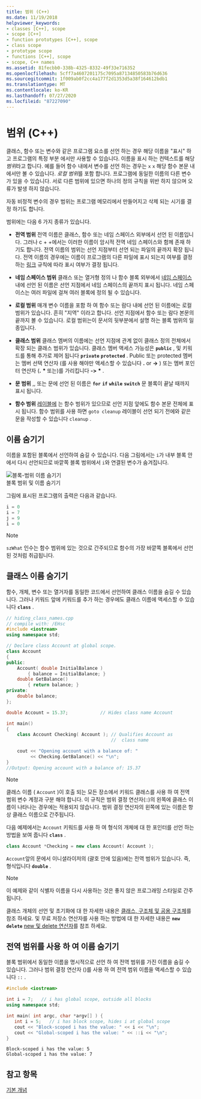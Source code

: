 ```yaml
---
title: 범위 (C++)
ms.date: 11/19/2018
helpviewer_keywords:
- classes [C++], scope
- scope [C++]
- function prototypes [C++], scope
- class scope
- prototype scope
- functions [C++], scope
- scope, C++ names
ms.assetid: 81fecbb0-338b-4325-8332-49f33e716352
ms.openlocfilehash: 5cff7a4607201175c7095a87134850583b76d636
ms.sourcegitcommit: 1f009ab0f2cc4a177f2d1353d5a38f164612bdb1
ms.translationtype: MT
ms.contentlocale: ko-KR
ms.lasthandoff: 07/27/2020
ms.locfileid: "87227090"
---
```

# <a name="scope-c"></a>범위 (C++)

클래스, 함수 또는 변수와 같은 프로그램 요소를 선언 하는 경우 해당 이름을 "표시" 하 고 프로그램의 특정 부분 에서만 사용할 수 있습니다. 이름을 표시 하는 컨텍스트를 해당 *범위*라고 합니다. 예를 들어 함수 내에서 변수를 선언 하는 경우는 `x` `x` 해당 함수 본문 내 에서만 볼 수 있습니다. *로컬 범위*를 포함 합니다. 프로그램에 동일한 이름의 다른 변수가 있을 수 있습니다. 서로 다른 범위에 있으면 하나의 정의 규칙을 위반 하지 않으며 오류가 발생 하지 않습니다.

자동 비정적 변수의 경우 범위는 프로그램 메모리에서 만들어지고 삭제 되는 시기를 결정 하기도 합니다.

범위에는 다음 6 가지 종류가 있습니다.

- **전역 범위** 전역 이름은 클래스, 함수 또는 네임 스페이스 외부에서 선언 된 이름입니다. 그러나 c + +에서는 이러한 이름이 암시적 전역 네임 스페이스와 함께 존재 하기도 합니다. 전역 이름의 범위는 선언 지점부터 선언 되는 파일의 끝까지 확장 됩니다. 전역 이름의 경우에는 이름이 프로그램의 다른 파일에 표시 되는지 여부를 결정 하는 [링크](program-and-linkage-cpp.md) 규칙에 따라 표시 여부가 결정 됩니다.

- **네임 스페이스 범위** 클래스 또는 열거형 정의 나 함수 블록 외부에서 [네임 스페이스](namespaces-cpp.md)내에 선언 된 이름은 선언 지점에서 네임 스페이스의 끝까지 표시 됩니다. 네임 스페이스는 여러 파일에 걸쳐 여러 블록에 정의 될 수 있습니다.

- **로컬 범위** 매개 변수 이름을 포함 하 여 함수 또는 람다 내에 선언 된 이름에는 로컬 범위가 있습니다. 흔히 "지역" 이라고 합니다. 선언 지점에서 함수 또는 람다 본문의 끝까지 볼 수 있습니다. 로컬 범위는이 문서의 뒷부분에서 설명 하는 블록 범위의 일종입니다.

- **클래스 범위** 클래스 멤버의 이름에는 선언 지점에 관계 없이 클래스 정의 전체에서 확장 되는 클래스 범위가 있습니다. 클래스 멤버 액세스 가능성은 **`public`** , 및 키워드를 통해 추가로 제어 됩니다 **`private`** **`protected`** . Public 또는 protected 멤버는 멤버 선택 연산자 (를 사용 해야만 액세스할 수 있습니다 **.** or **->** ) 또는 멤버 포인터 연산자 (**.** <strong>\*</strong> 또는)를 가리킵니다 **->** <strong>\*</strong> .

- **문 범위** ,, 또는 문에 선언 된 이름은 **`for`** **`if`** **`while`** **`switch`** 문 블록이 끝날 때까지 표시 됩니다.

- **함수 범위** [레이블에](labeled-statements.md) 는 함수 범위가 있으므로 선언 지점 앞에도 함수 본문 전체에 표시 됩니다. 함수 범위를 사용 하면 `goto cleanup` 레이블이 선언 되기 전에와 같은 문을 작성할 수 있습니다 `cleanup` .

## <a name="hiding-names"></a>이름 숨기기

이름을 포함된 블록에서 선언하여 숨길 수 있습니다. 다음 그림에서는 `i`가 내부 블록 안에서 다시 선언되므로 바깥쪽 블록 범위에서 `i`와 연결된 변수가 숨겨집니다.

![블록&#45;범위 이름 숨기기](../cpp/media/vc38sf1.png "블록&#45;범위 이름 숨기기") <br/>
블록 범위 및 이름 숨기기

그림에 표시된 프로그램의 출력은 다음과 같습니다.

```cpp
i = 0
i = 7
j = 9
i = 0
```

> [!NOTE]
> `szWhat` 인수는 함수 범위에 있는 것으로 간주되므로 함수의 가장 바깥쪽 블록에서 선언된 것처럼 취급됩니다.

## <a name="hiding-class-names"></a>클래스 이름 숨기기

함수, 개체, 변수 또는 열거자를 동일한 코드에서 선언하여 클래스 이름을 숨길 수 있습니다. 그러나 키워드 앞에 키워드를 추가 하는 경우에도 클래스 이름에 액세스할 수 있습니다 **`class`** .

```cpp
// hiding_class_names.cpp
// compile with: /EHsc
#include <iostream>
using namespace std;

// Declare class Account at global scope.
class Account
{
public:
    Account( double InitialBalance )
        { balance = InitialBalance; }
    double GetBalance()
        { return balance; }
private:
    double balance;
};

double Account = 15.37;            // Hides class name Account

int main()
{
    class Account Checking( Account ); // Qualifies Account as
                                       //  class name

    cout << "Opening account with a balance of: "
         << Checking.GetBalance() << "\n";
}
//Output: Opening account with a balance of: 15.37
```

> [!NOTE]
> 클래스 이름 ( `Account` )이 호출 되는 모든 장소에서 키워드 클래스를 사용 하 여 전역 범위 변수 계정과 구분 해야 합니다. 이 규칙은 범위 결정 연산자(::)의 왼쪽에 클래스 이름이 나타나는 경우에는 적용되지 않습니다. 범위 결정 연산자의 왼쪽에 있는 이름은 항상 클래스 이름으로 간주됩니다.

다음 예제에서는 `Account` 키워드를 사용 하 여 형식의 개체에 대 한 포인터를 선언 하는 방법을 보여 줍니다 **`class`** .

```cpp
class Account *Checking = new class Account( Account );
```

`Account`앞의 문에서 이니셜라이저의 (괄호 안에 있음)에는 전역 범위가 있습니다. 즉, 형식입니다 **`double`** .

> [!NOTE]
> 이 예제와 같이 식별자 이름을 다시 사용하는 것은 좋지 않은 프로그래밍 스타일로 간주됩니다.

클래스 개체의 선언 및 초기화에 대 한 자세한 내용은 [클래스, 구조체 및 공용 구조체](../cpp/classes-and-structs-cpp.md)를 참조 하세요. 및 무료 저장소 연산자를 사용 하는 방법에 대 한 자세한 내용은 **`new`** **`delete`** [new 및 delete 연산자](new-and-delete-operators.md)를 참조 하세요.

## <a name="hiding-names-with-global-scope"></a>전역 범위를 사용 하 여 이름 숨기기

블록 범위에서 동일한 이름을 명시적으로 선언 하 여 전역 범위를 가진 이름을 숨길 수 있습니다. 그러나 범위 결정 연산자 ()를 사용 하 여 전역 범위 이름을 액세스할 수 있습니다 `::` .

```cpp
#include <iostream>

int i = 7;   // i has global scope, outside all blocks
using namespace std;

int main( int argc, char *argv[] ) {
   int i = 5;   // i has block scope, hides i at global scope
   cout << "Block-scoped i has the value: " << i << "\n";
   cout << "Global-scoped i has the value: " << ::i << "\n";
}
```

```Output
Block-scoped i has the value: 5
Global-scoped i has the value: 7
```

## <a name="see-also"></a>참고 항목

[기본 개념](../cpp/basic-concepts-cpp.md)
